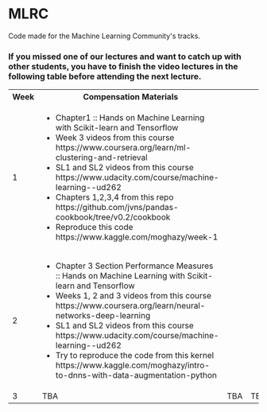 # MLRC
Code made for the Machine Learning Community's tracks.

### If you missed one of our lectures and want to catch up with other students, you have to finish the video lectures in the following table before attending the next lecture.

<table>
  <tr>
    <th>Week</th>
    <th>Compensation Materials</th>
  </tr>
  <tr>
    <td>1</td>
    <td><ul>
        <li>Chapter1 :: Hands on Machine Learning with Scikit-learn and Tensorflow</li>
        <li>Week 3 videos from this course https://www.coursera.org/learn/ml-clustering-and-retrieval</li>
        <li>SL1 and SL2 videos from this course https://www.udacity.com/course/machine-learning--ud262</li>
        <li>Chapters 1,2,3,4 from this repo https://github.com/jvns/pandas-cookbook/tree/v0.2/cookbook</li>
        <li>Reproduce this code https://www.kaggle.com/moghazy/week-1</li>
        </ul>
    </td>

  </tr>
  <tr>
    <td>2</td>
    <td> <ul>
        <li>Chapter 3 Section Performance Measures :: Hands on Machine Learning with Scikit-learn and Tensorflow</li>
        <li>Weeks 1, 2 and 3 videos from this course https://www.coursera.org/learn/neural-networks-deep-learning</li>
        <li>SL1 and SL2 videos from this course https://www.udacity.com/course/machine-learning--ud262</li>
        <li>Try to reproduce the code from this kernel https://www.kaggle.com/moghazy/intro-to-dnns-with-data-augmentation-python</li>
        </ul>  
   </td>
  </tr>
  <tr>
    <td>3</td>
    <td>TBA</td>
    <td>TBA</td>
    <td>TBA</td>
  </tr>
  
</table>
